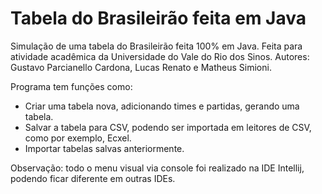 # Tabela do Brasileirão feita em Java

Simulação de uma tabela do Brasileirão feita 100% em Java. Feita para atividade acadêmica da Universidade do Vale do Rio dos Sinos.
Autores: Gustavo Parcianello Cardona, Lucas Renato e Matheus Simioni.

Programa tem funções como:

- Criar uma tabela nova, adicionando times e partidas, gerando uma tabela.
- Salvar a tabela para CSV, podendo ser importada em leitores de CSV, como por exemplo, Ecxel.
- Importar tabelas salvas anteriormente.

Observação: todo o menu visual via console foi realizado na IDE Intellij, podendo ficar diferente em outras IDEs.

